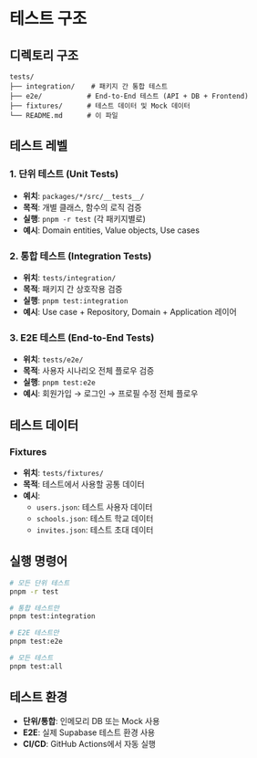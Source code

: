 # 테스트 구조

## 디렉토리 구조

```
tests/
├── integration/    # 패키지 간 통합 테스트
├── e2e/           # End-to-End 테스트 (API + DB + Frontend)
├── fixtures/      # 테스트 데이터 및 Mock 데이터
└── README.md      # 이 파일
```

## 테스트 레벨

### 1. 단위 테스트 (Unit Tests)
- **위치**: `packages/*/src/__tests__/`
- **목적**: 개별 클래스, 함수의 로직 검증
- **실행**: `pnpm -r test` (각 패키지별로)
- **예시**: Domain entities, Value objects, Use cases

### 2. 통합 테스트 (Integration Tests)
- **위치**: `tests/integration/`
- **목적**: 패키지 간 상호작용 검증
- **실행**: `pnpm test:integration`
- **예시**: Use case + Repository, Domain + Application 레이어

### 3. E2E 테스트 (End-to-End Tests)
- **위치**: `tests/e2e/`
- **목적**: 사용자 시나리오 전체 플로우 검증
- **실행**: `pnpm test:e2e`
- **예시**: 회원가입 → 로그인 → 프로필 수정 전체 플로우

## 테스트 데이터

### Fixtures
- **위치**: `tests/fixtures/`
- **목적**: 테스트에서 사용할 공통 데이터
- **예시**: 
  - `users.json`: 테스트 사용자 데이터
  - `schools.json`: 테스트 학교 데이터
  - `invites.json`: 테스트 초대 데이터

## 실행 명령어

```bash
# 모든 단위 테스트
pnpm -r test

# 통합 테스트만
pnpm test:integration

# E2E 테스트만  
pnpm test:e2e

# 모든 테스트
pnpm test:all
```

## 테스트 환경

- **단위/통합**: 인메모리 DB 또는 Mock 사용
- **E2E**: 실제 Supabase 테스트 환경 사용
- **CI/CD**: GitHub Actions에서 자동 실행